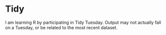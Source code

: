 # Tidy
I am learning R by participating in Tidy Tuesday. Output may not actually fall on a Tuesday, or be related to the most recent dataset.
